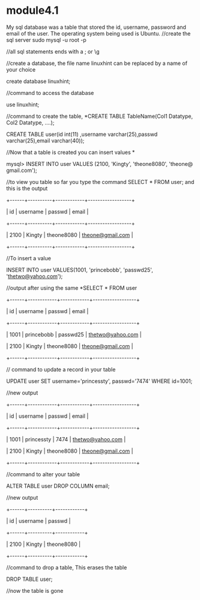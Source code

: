 # module4.1
My sql database was a  table that stored the id, username, password and email of the user. 
The operating system being used is Ubuntu.
//create the sql server 
 sudo mysql -u root -p
 
 //all sql statements ends with a ; or \g
 
 //create a database, the file name linuxhint can be replaced by a name of your choice
 
 create database linuxhint;
 
 //command to access the database
 
 use linuxhint;
 
 //command to create the table, *CREATE TABLE TableName(Col1 Datatype, Col2 Datatype, ….);
 
CREATE TABLE  user(id int(11) ,username varchar(25),passwd varchar(25),email varchar(40));

//Now that a table is created you can insert values *

mysql> INSERT INTO user VALUES (2100, 'Kingty', 'theone8080', 'theone@ gmail.com');

//to view you table so far you type the command  SELECT * FROM user; and this is the output

+------+----------+------------+------------------+

| id   | username | passwd     | email            |

+------+----------+------------+------------------+

| 2100 | Kingty   | theone8080 | theone@gmail.com |

+------+----------+------------+------------------+

//To insert a value

 INSERT INTO user VALUES(1001, 'princebobb', 'passwd25', 'thetwo@yahoo.com');
 
 //output after using the same *SELECT * FROM user
 
+------+------------+------------+------------------+

| id   | username   | passwd     | email            |

+------+------------+------------+------------------+

| 1001 | princebobb | passwd25   | thetwo@yahoo.com |

| 2100 | Kingty     | theone8080 | theone@gmail.com |

+------+------------+------------+------------------+ 

// command to update a record in your table

 UPDATE user SET username='princessty', passwd='7474' WHERE id=1001;
 
 //new output 
 
 +------+------------+------------+------------------+
 
| id   | username   | passwd     | email            |

+------+------------+------------+------------------+

| 1001 | princessty | 7474       | thetwo@yahoo.com |

| 2100 | Kingty     | theone8080 | theone@gmail.com |

+------+------------+------------+------------------+

//command to alter your table

ALTER TABLE user DROP COLUMN email;

//new output

+------+----------+------------+

| id   | username | passwd     |

+------+----------+------------+

| 2100 | Kingty   | theone8080 |

+------+----------+------------+

//command to drop a table, This erases the table

DROP TABLE user;

//now the table is gone

